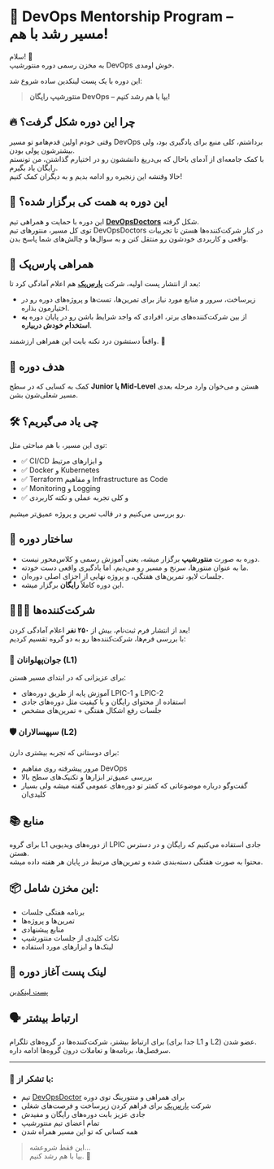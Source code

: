 # 🧭 DevOps Mentorship Program – مسیر رشد با هم!

سلام! 👋  
به مخزن رسمی دوره منتورشیپ DevOps خوش اومدی.

این دوره با یک پست لینکدین ساده شروع شد:  
> **منتورشیپ رایگان DevOps – بیا با هم رشد کنیم!**  

## 🔥 چرا این دوره شکل گرفت؟
وقتی خودم اولین قدم‌هامو تو مسیر DevOps برداشتم، کلی منبع برای یادگیری بود، ولی بیشترشون پولی بودن.  
با کمک جامعه‌ای از آدمای باحال که بی‌دریغ دانششون رو در اختیارم گذاشتن، من تونستم رایگان یاد بگیرم.  
حالا وقتشه این زنجیره رو ادامه بدیم و به دیگران کمک کنیم!

## 🧠 این دوره به همت کی برگزار شده؟
این دوره با حمایت و همراهی تیم [**DevOpsDoctors**](https://devopsdoctors.com) شکل گرفته.  
توی کل مسیر، منتورهای تیم DevOpsDoctors در کنار شرکت‌کننده‌ها هستن تا تجربیات واقعی و کاربردی خودشون رو منتقل کنن و به سوال‌ها و چالش‌های شما پاسخ بدن.

## 🚀 همراهی پارس‌پک
بعد از انتشار پست اولیه، شرکت [**پارس‌پک**](https://parspack.com/) هم اعلام آمادگی کرد تا:
- زیرساخت، سرور و منابع مورد نیاز برای تمرین‌ها، تست‌ها و پروژه‌های دوره رو در اختیارمون بذاره.
- از بین شرکت‌کننده‌های برتر، افرادی که واجد شرایط باشن رو در پایان دوره **به استخدام خودش دربیاره**.

واقعاً دستشون درد نکنه بابت این همراهی ارزشمند. 🙌

## 🎯 هدف دوره
کمک به کسایی که در سطح **Junior یا Mid-Level** هستن و می‌خوان وارد مرحله بعدی مسیر شغلی‌شون بشن.

## 🛠️ چی یاد می‌گیریم؟
توی این مسیر، با هم مباحثی مثل:

- ✅ CI/CD و ابزارهای مرتبط  
- ✅ Docker و Kubernetes  
- ✅ Terraform و مفاهیم Infrastructure as Code  
- ✅ Monitoring و Logging  
- ✅ و کلی تجربه عملی و نکته کاربردی

رو بررسی می‌کنیم و در قالب تمرین و پروژه عمیق‌تر میشیم.

## 🧪 ساختار دوره
- دوره به صورت **منتورشیپ** برگزار میشه، یعنی آموزش رسمی و کلاس‌محور نیست.  
- ما به عنوان منتورها، سرنخ و مسیر رو می‌دیم، اما یادگیری واقعی دست خودته.
- جلسات لایو، تمرین‌های هفتگی، و پروژه نهایی از اجزای اصلی دوره‌ان.
- این دوره کاملاً **رایگان** برگزار میشه.

## 🧑‍🤝‍🧑 شرکت‌کننده‌ها
بعد از انتشار فرم ثبت‌نام، بیش از **۲۵۰ نفر** اعلام آمادگی کردن!  
با بررسی فرم‌ها، شرکت‌کننده‌ها رو به دو گروه تقسیم کردیم:

### 🌱 جوان‌پهلوانان (L1)
برای عزیزانی که در ابتدای مسیر هستن:
- آموزش پایه از طریق دوره‌های LPIC-1 و LPIC-2
- استفاده از محتوای رایگان و با کیفیت مثل دوره‌های جادی
- جلسات رفع اشکال هفتگی + تمرین‌های مشخص

### 🛡️ سپهسالاران (L2)
برای دوستانی که تجربه بیشتری دارن:
- مرور پیشرفته روی مفاهیم DevOps
- بررسی عمیق‌تر ابزارها و تکنیک‌های سطح بالا
- گفت‌وگو درباره موضوعاتی که کمتر تو دوره‌های عمومی گفته میشه ولی بسیار کلیدی‌ان

## 📚 منابع
برای گروه L1 از دوره‌های ویدیویی LPIC جادی استفاده می‌کنیم که رایگان و در دسترس هستن.  
محتوا به صورت هفتگی دسته‌بندی شده و تمرین‌های مرتبط در پایان هر هفته داده میشه.

## 📦 این مخزن شامل:
- برنامه‌ هفتگی جلسات  
- تمرین‌ها و پروژه‌ها  
- منابع پیشنهادی  
- نکات کلیدی از جلسات منتورشیپ  
- لینک‌ها و ابزارهای مورد استفاده

## 🔗 لینک پست آغاز دوره
[پست لینکدین](https://www.linkedin.com/posts/mahdibahrami_devops-mentorship-program-registration-form-activity-7306943407719931904-U5B-?utm_source=share&utm_medium=member_desktop)

## 🗣️ ارتباط بیشتر
برای ارتباط بیشتر، شرکت‌کننده‌ها در گروه‌های تلگرام (جدا برای L1 و L2) عضو شدن.  
سرفصل‌ها، برنامه‌ها و تعاملات درون گروه‌ها ادامه داره.

---

### 🙌 با تشکر از:
- تیم [DevOpsDoctor](https://devopsdoctors.com) برای همراهی و منتورینگ توی دوره  
- شرکت [پارس‌پک](https://parspack.com/) برای فراهم کردن زیرساخت و فرصت‌های شغلی  
- جادی عزیز بابت دوره‌های رایگان و مفیدش  
- تمام اعضای تیم منتورشیپ  
- همه کسانی که تو این مسیر همراه شدن

> این فقط شروعشه...  
> بیا با هم رشد کنیم. 🌱
